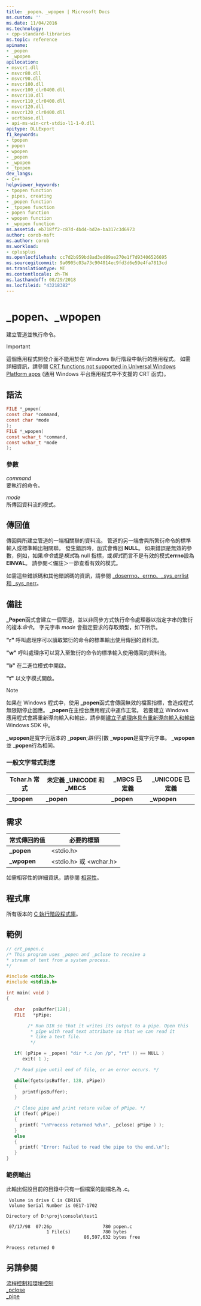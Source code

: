 ```yaml
---
title: _popen、_wpopen | Microsoft Docs
ms.custom: ''
ms.date: 11/04/2016
ms.technology:
- cpp-standard-libraries
ms.topic: reference
apiname:
- _popen
- _wpopen
apilocation:
- msvcrt.dll
- msvcr80.dll
- msvcr90.dll
- msvcr100.dll
- msvcr100_clr0400.dll
- msvcr110.dll
- msvcr110_clr0400.dll
- msvcr120.dll
- msvcr120_clr0400.dll
- ucrtbase.dll
- api-ms-win-crt-stdio-l1-1-0.dll
apitype: DLLExport
f1_keywords:
- tpopen
- popen
- wpopen
- _popen
- _wpopen
- _tpopen
dev_langs:
- C++
helpviewer_keywords:
- tpopen function
- pipes, creating
- _popen function
- _tpopen function
- popen function
- wpopen function
- _wpopen function
ms.assetid: eb718ff2-c87d-4bd4-bd2e-ba317c3d6973
author: corob-msft
ms.author: corob
ms.workload:
- cplusplus
ms.openlocfilehash: cc7d2b959bd8ad3ed89ae270e1f7d93406526695
ms.sourcegitcommit: 9a0905c03a73c904014ec9fd3d6e59e4fa7813cd
ms.translationtype: MT
ms.contentlocale: zh-TW
ms.lasthandoff: 08/29/2018
ms.locfileid: "43218382"
---
```

# <a name="popen-wpopen"></a>_popen、_wpopen

建立管道並執行命令。

> [!IMPORTANT]
> 這個應用程式開發介面不能用於在 Windows 執行階段中執行的應用程式。 如需詳細資訊，請參閱 [CRT functions not supported in Universal Windows Platform apps](../../cppcx/crt-functions-not-supported-in-universal-windows-platform-apps.md) (通用 Windows 平台應用程式中不支援的 CRT 函式)。

## <a name="syntax"></a>語法

```C
FILE *_popen(
const char *command,
const char *mode
);
FILE *_wpopen(
const wchar_t *command,
const wchar_t *mode
);
```

### <a name="parameters"></a>參數

*command*<br/>
要執行的命令。

*mode*<br/>
所傳回資料流的模式。

## <a name="return-value"></a>傳回值

傳回與所建立管道的一端相關聯的資料流。 管道的另一端會與所繁衍命令的標準輸入或標準輸出相關聯。 發生錯誤時，函式會傳回 **NULL**。 如果錯誤是無效的參數，例如，如果*命令*或是*模式*為 null 指標，或*模式*而言不是有效的模式**errno**設為**EINVAL**。 請參閱＜備註＞一節查看有效的模式。

如需這些錯誤碼和其他錯誤碼的資訊，請參閱 [_doserrno、errno、_sys_errlist 和 _sys_nerr](../../c-runtime-library/errno-doserrno-sys-errlist-and-sys-nerr.md)。

## <a name="remarks"></a>備註

**_Popen**函式會建立一個管道，並以非同步方式執行命令處理器以指定字串的繁衍的複本*命令*。 字元字串 *mode* 會指定要求的存取類型，如下所示。

**"r"** 呼叫處理序可以讀取繁衍的命令的標準輸出使用傳回的資料流。

**"w"** 呼叫處理序可以寫入至繁衍的命令的標準輸入使用傳回的資料流。

**"b"** 在二進位模式中開啟。

**"t"** 以文字模式開啟。

> [!NOTE]
> 如果在 Windows 程式中，使用 **_popen**函式會傳回無效的檔案指標，會造成程式無限期停止回應。 **_popen**在主控台應用程式中運作正常。 若要建立 Windows 應用程式會將重新導向輸入和輸出，請參閱[建立子處理序具有重新導向輸入和輸出](/windows/desktop/ProcThread/creating-a-child-process-with-redirected-input-and-output)Windows SDK 中。

**_wpopen**是寬字元版本的 **_popen**;*路徑*引數 **_wpopen**是寬字元字串。 **_wpopen**並 **_popen**行為相同。

### <a name="generic-text-routine-mappings"></a>一般文字常式對應

|Tchar.h 常式|未定義 _UNICODE 和 _MBCS|_MBCS 已定義|_UNICODE 已定義|
|---------------------|--------------------------------------|--------------------|-----------------------|
|**_tpopen**|**_popen**|**_popen**|**_wpopen**|

## <a name="requirements"></a>需求

|常式傳回的值|必要的標頭|
|-------------|---------------------|
|**_popen**|\<stdio.h>|
|**_wpopen**|\<stdio.h> 或 \<wchar.h>|

如需相容性的詳細資訊，請參閱 [相容性](../../c-runtime-library/compatibility.md)。

## <a name="libraries"></a>程式庫

所有版本的 [C 執行階段程式庫](../../c-runtime-library/crt-library-features.md)。

## <a name="example"></a>範例

```C
// crt_popen.c
/* This program uses _popen and _pclose to receive a
* stream of text from a system process.
*/

#include <stdio.h>
#include <stdlib.h>

int main( void )
{

   char   psBuffer[128];
   FILE   *pPipe;

        /* Run DIR so that it writes its output to a pipe. Open this
         * pipe with read text attribute so that we can read it
         * like a text file.
         */

   if( (pPipe = _popen( "dir *.c /on /p", "rt" )) == NULL )
      exit( 1 );

   /* Read pipe until end of file, or an error occurs. */

   while(fgets(psBuffer, 128, pPipe))
   {
      printf(psBuffer);
   }

   /* Close pipe and print return value of pPipe. */
   if (feof( pPipe))
   {
     printf( "\nProcess returned %d\n", _pclose( pPipe ) );
   }
   else
   {
     printf( "Error: Failed to read the pipe to the end.\n");
   }
}
```

### <a name="sample-output"></a>範例輸出

此輸出假設目前的目錄中只有一個檔案的副檔名為 .c。

```Output
 Volume in drive C is CDRIVE
 Volume Serial Number is 0E17-1702

Directory of D:\proj\console\test1

 07/17/98  07:26p                   780 popen.c
               1 File(s)            780 bytes
                             86,597,632 bytes free

Process returned 0
```

## <a name="see-also"></a>另請參閱

[流程控制和環境控制](../../c-runtime-library/process-and-environment-control.md)<br/>
[_pclose](pclose.md)<br/>
[_pipe](pipe.md)<br/>

